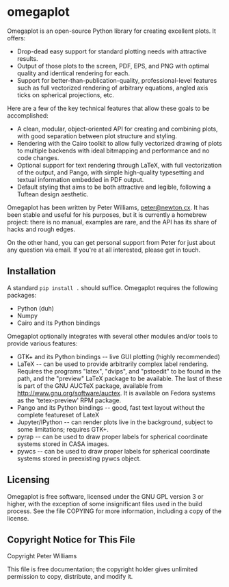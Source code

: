 # omegaplot

Omegaplot is an open-source Python library for creating excellent
plots. It offers:

* Drop-dead easy support for standard plotting needs with attractive
  results.
* Output of those plots to the screen, PDF, EPS, and PNG with
  optimal quality and identical rendering for each.
* Support for better-than-publication-quality, professional-level
  features such as full vectorized rendering of arbitrary equations,
  angled axis ticks on spherical projections, etc.

Here are a few of the key technical features that allow these goals
to be accomplished:

* A clean, modular, object-oriented API for creating and combining plots,
  with good separation between plot structure and styling.
* Rendering with the Cairo toolkit to allow fully vectorized drawing
  of plots to multiple backends with ideal bitmapping and performance
  and no code changes.
* Optional support for text rendering through LaTeX, with full
  vectorization of the output, and Pango, with simple high-quality
  typesetting and textual information embedded in PDF output.
* Default styling that aims to be both attractive and legible, following
  a Tuftean design aesthetic.

Omegaplot has been written by Peter Williams, peter@newton.cx. It has
been stable and useful for his purposes, but it is currently a
homebrew project: there is no manual, examples are rare, and the API
has its share of hacks and rough edges.

On the other hand, you can get personal support from Peter for just
about any question via email. If you're at all interested, please
get in touch.

## Installation

A standard `pip install .` should suffice. Omegaplot requires the following
packages:

* Python (duh)
* Numpy
* Cairo and its Python bindings

Omegaplot optionally integrates with several other modules and/or
tools to provide various features:

* GTK+ and its Python bindings -- live GUI plotting (highly recommended)
* LaTeX -- can be used to provide arbitrarily complex label rendering.
  Requires the programs "latex", "dvips", and "pstoedit" to be found
  in the path, and the "preview" LaTeX package to be available. The
  last of these is part of the GNU AUCTeX package, available from
  http://www.gnu.org/software/auctex. It is available on Fedora
  systems as the 'tetex-preview' RPM package.
* Pango and its Python bindings -- good, fast text layout without
  the complete featureset of LateX
* Jupyter/IPython -- can render plots live in the background, subject to some
  limitations; requires GTK+.
* pyrap -- can be used to draw proper labels for spherical coordinate
  systems stored in CASA images.
* pywcs -- can be used to draw proper labels for spherical coordinate
  systems stored in preexisting pywcs object.


## Licensing

Omegaplot is free software, licensed under the GNU GPL version 3 or
higher, with the exception of some insignificant files used in the
build process. See the file COPYING for more information, including a
copy of the license.


## Copyright Notice for This File

Copyright Peter Williams

This file is free documentation; the copyright holder gives unlimited
permission to copy, distribute, and modify it.
